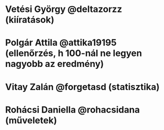 # Vetési György @deltazorzz (kiíratások)
# Polgár Attila @attika19195   (ellenőrzés, h 100-nál ne legyen nagyobb az eredmény)
# Vitay Zalán @forgetasd  (statisztika)
# Rohácsi Daniella @rohacsidana (műveletek)
